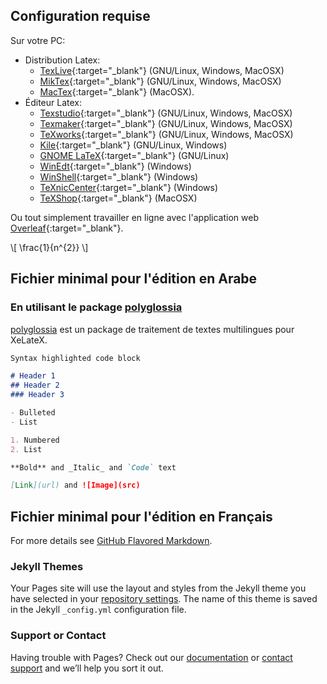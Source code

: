## Configuration requise
Sur votre PC:
* Distribution Latex:
  * [TexLive](http://www.tug.org/texlive/){:target="_blank"} (GNU/Linux, Windows, MacOSX)
  * [MikTex](https://miktex.org/download){:target="_blank"} (GNU/Linux, Windows, MacOSX)
  * [MacTex](http://www.tug.org/mactex/){:target="_blank"} (MacOSX).
* Éditeur Latex:
  * [Texstudio](https://www.texstudio.org/#download){:target="_blank"} (GNU/Linux, Windows, MacOSX)
  * [Texmaker](https://www.xm1math.net/texmaker/download_fr.html){:target="_blank"} (GNU/Linux, Windows, MacOSX)
  * [TeXworks](https://www.tug.org/texworks/#Getting_TeXworks){:target="_blank"} (GNU/Linux, Windows, MacOSX)
  * [Kile](https://kile.sourceforge.io/download.php){:target="_blank"} (GNU/Linux, Windows)
  * [GNOME LaTeX](https://wiki.gnome.org/Apps/GNOME-LaTeX#Installation){:target="_blank"} (GNU/Linux)
  * [WinEdt](http://www.winedt.com/download.html){:target="_blank"} (Windows)
  * [WinShell](http://www.winshell.org/download.html){:target="_blank"} (Windows)
  * [TeXnicCenter](https://www.texniccenter.org/download/){:target="_blank"} (Windows)
  * [TeXShop](https://pages.uoregon.edu/koch/texshop/obtaining.html){:target="_blank"} (MacOSX)

Ou tout simplement travailler en ligne avec l'application web [Overleaf](https://www.overleaf.com){:target="_blank"}.

\\[ \frac{1}{n^{2}} \\]

## Fichier minimal pour l'édition en Arabe

### En utilisant le package [polyglossia](https://ctan.org/pkg/polyglossia)
[polyglossia](https://ctan.org/pkg/polyglossia) est un package de traitement de textes multilingues pour XeLateX.

```markdown
Syntax highlighted code block

# Header 1
## Header 2
### Header 3

- Bulleted
- List

1. Numbered
2. List

**Bold** and _Italic_ and `Code` text

[Link](url) and ![Image](src)
```
## Fichier minimal pour l'édition en Français

For more details see [GitHub Flavored Markdown](https://guides.github.com/features/mastering-markdown/).

### Jekyll Themes

Your Pages site will use the layout and styles from the Jekyll theme you have selected in your [repository settings](https://github.com/darkyass/test/settings). The name of this theme is saved in the Jekyll `_config.yml` configuration file.

### Support or Contact

Having trouble with Pages? Check out our [documentation](https://help.github.com/categories/github-pages-basics/) or [contact support](https://github.com/contact) and we’ll help you sort it out.
